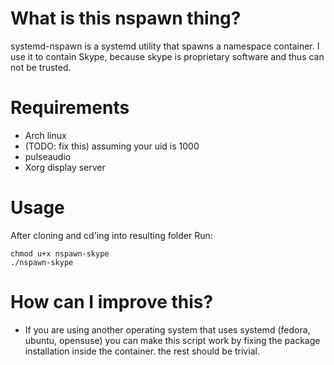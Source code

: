 # What is this nspawn thing?
systemd-nspawn is a systemd utility that spawns a namespace container. I use it to contain Skype, because skype is proprietary software and thus can not be trusted.

# Requirements
- Arch linux
- (TODO: fix this) assuming your uid is 1000
- pulseaudio
- Xorg display server

# Usage
After cloning and cd'ing into resulting folder Run:
```
chmod u+x nspawn-skype
./nspawn-skype
```

# How can I improve this?
- If you are using another operating system that uses systemd (fedora, ubuntu, opensuse) you can make this script work by fixing the package installation inside the container. the rest should be trivial.

